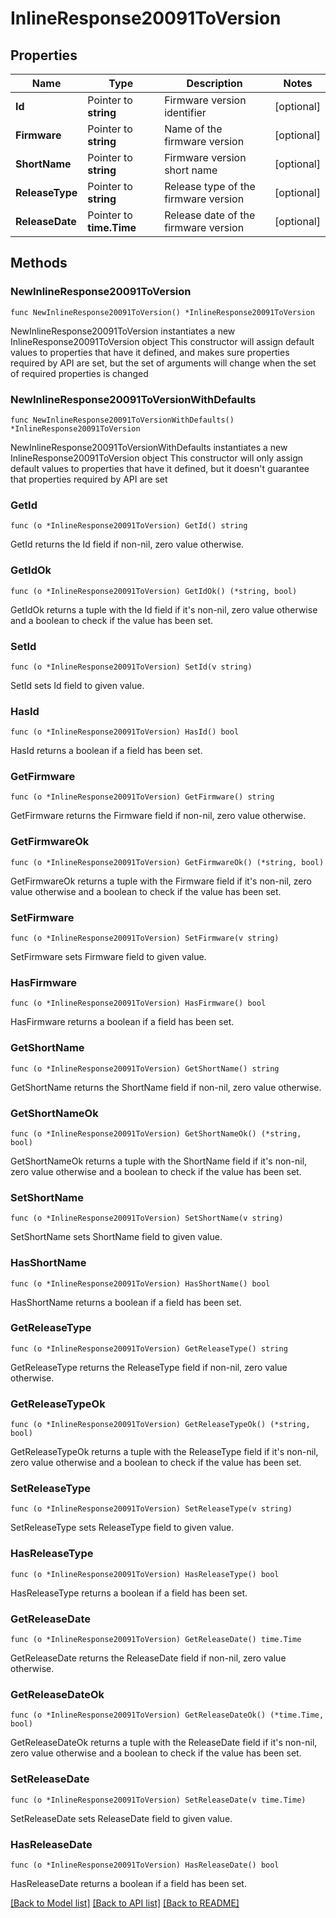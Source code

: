 # InlineResponse20091ToVersion

## Properties

Name | Type | Description | Notes
------------ | ------------- | ------------- | -------------
**Id** | Pointer to **string** | Firmware version identifier | [optional] 
**Firmware** | Pointer to **string** | Name of the firmware version | [optional] 
**ShortName** | Pointer to **string** | Firmware version short name | [optional] 
**ReleaseType** | Pointer to **string** | Release type of the firmware version | [optional] 
**ReleaseDate** | Pointer to **time.Time** | Release date of the firmware version | [optional] 

## Methods

### NewInlineResponse20091ToVersion

`func NewInlineResponse20091ToVersion() *InlineResponse20091ToVersion`

NewInlineResponse20091ToVersion instantiates a new InlineResponse20091ToVersion object
This constructor will assign default values to properties that have it defined,
and makes sure properties required by API are set, but the set of arguments
will change when the set of required properties is changed

### NewInlineResponse20091ToVersionWithDefaults

`func NewInlineResponse20091ToVersionWithDefaults() *InlineResponse20091ToVersion`

NewInlineResponse20091ToVersionWithDefaults instantiates a new InlineResponse20091ToVersion object
This constructor will only assign default values to properties that have it defined,
but it doesn't guarantee that properties required by API are set

### GetId

`func (o *InlineResponse20091ToVersion) GetId() string`

GetId returns the Id field if non-nil, zero value otherwise.

### GetIdOk

`func (o *InlineResponse20091ToVersion) GetIdOk() (*string, bool)`

GetIdOk returns a tuple with the Id field if it's non-nil, zero value otherwise
and a boolean to check if the value has been set.

### SetId

`func (o *InlineResponse20091ToVersion) SetId(v string)`

SetId sets Id field to given value.

### HasId

`func (o *InlineResponse20091ToVersion) HasId() bool`

HasId returns a boolean if a field has been set.

### GetFirmware

`func (o *InlineResponse20091ToVersion) GetFirmware() string`

GetFirmware returns the Firmware field if non-nil, zero value otherwise.

### GetFirmwareOk

`func (o *InlineResponse20091ToVersion) GetFirmwareOk() (*string, bool)`

GetFirmwareOk returns a tuple with the Firmware field if it's non-nil, zero value otherwise
and a boolean to check if the value has been set.

### SetFirmware

`func (o *InlineResponse20091ToVersion) SetFirmware(v string)`

SetFirmware sets Firmware field to given value.

### HasFirmware

`func (o *InlineResponse20091ToVersion) HasFirmware() bool`

HasFirmware returns a boolean if a field has been set.

### GetShortName

`func (o *InlineResponse20091ToVersion) GetShortName() string`

GetShortName returns the ShortName field if non-nil, zero value otherwise.

### GetShortNameOk

`func (o *InlineResponse20091ToVersion) GetShortNameOk() (*string, bool)`

GetShortNameOk returns a tuple with the ShortName field if it's non-nil, zero value otherwise
and a boolean to check if the value has been set.

### SetShortName

`func (o *InlineResponse20091ToVersion) SetShortName(v string)`

SetShortName sets ShortName field to given value.

### HasShortName

`func (o *InlineResponse20091ToVersion) HasShortName() bool`

HasShortName returns a boolean if a field has been set.

### GetReleaseType

`func (o *InlineResponse20091ToVersion) GetReleaseType() string`

GetReleaseType returns the ReleaseType field if non-nil, zero value otherwise.

### GetReleaseTypeOk

`func (o *InlineResponse20091ToVersion) GetReleaseTypeOk() (*string, bool)`

GetReleaseTypeOk returns a tuple with the ReleaseType field if it's non-nil, zero value otherwise
and a boolean to check if the value has been set.

### SetReleaseType

`func (o *InlineResponse20091ToVersion) SetReleaseType(v string)`

SetReleaseType sets ReleaseType field to given value.

### HasReleaseType

`func (o *InlineResponse20091ToVersion) HasReleaseType() bool`

HasReleaseType returns a boolean if a field has been set.

### GetReleaseDate

`func (o *InlineResponse20091ToVersion) GetReleaseDate() time.Time`

GetReleaseDate returns the ReleaseDate field if non-nil, zero value otherwise.

### GetReleaseDateOk

`func (o *InlineResponse20091ToVersion) GetReleaseDateOk() (*time.Time, bool)`

GetReleaseDateOk returns a tuple with the ReleaseDate field if it's non-nil, zero value otherwise
and a boolean to check if the value has been set.

### SetReleaseDate

`func (o *InlineResponse20091ToVersion) SetReleaseDate(v time.Time)`

SetReleaseDate sets ReleaseDate field to given value.

### HasReleaseDate

`func (o *InlineResponse20091ToVersion) HasReleaseDate() bool`

HasReleaseDate returns a boolean if a field has been set.


[[Back to Model list]](../README.md#documentation-for-models) [[Back to API list]](../README.md#documentation-for-api-endpoints) [[Back to README]](../README.md)


